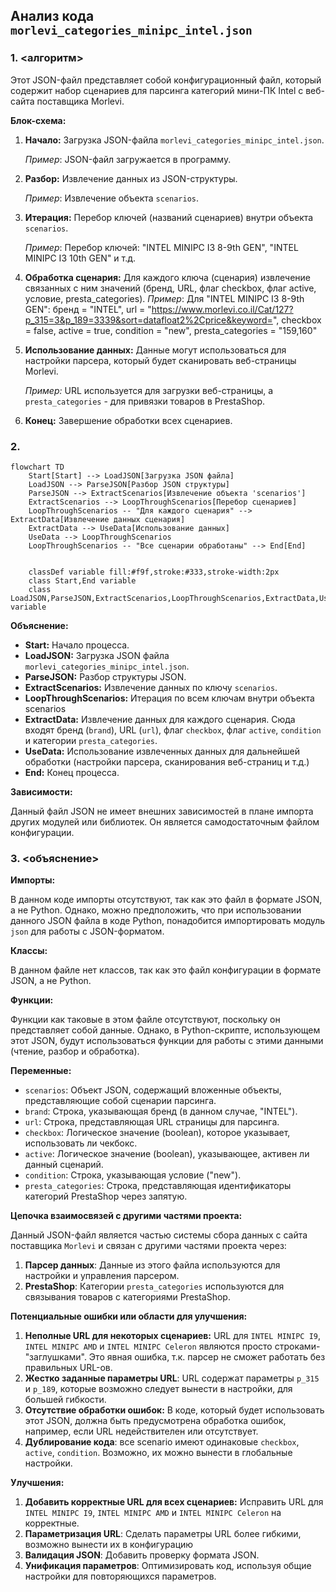 ## Анализ кода `morlevi_categories_minipc_intel.json`

### 1. <алгоритм>

Этот JSON-файл представляет собой конфигурационный файл, который содержит набор сценариев для парсинга категорий мини-ПК Intel с веб-сайта поставщика Morlevi.

**Блок-схема:**

1.  **Начало:** Загрузка JSON-файла `morlevi_categories_minipc_intel.json`.
    
    *Пример*: JSON-файл загружается в программу.
2.  **Разбор:** Извлечение данных из JSON-структуры.
    
    *Пример*: Извлечение объекта `scenarios`.
3.  **Итерация:** Перебор ключей (названий сценариев) внутри объекта `scenarios`.
    
    *Пример*: Перебор ключей: "INTEL MINIPC I3 8-9th GEN", "INTEL MINIPC I3 10th GEN" и т.д.
4.  **Обработка сценария:** Для каждого ключа (сценария) извлечение связанных с ним значений (бренд, URL, флаг checkbox, флаг active, условие, presta_categories).
    *Пример*: Для "INTEL MINIPC I3 8-9th GEN": бренд = "INTEL", url = "https://www.morlevi.co.il/Cat/127?p_315=3&p_189=3339&sort=datafloat2%2Cprice&keyword=", checkbox = false, active = true, condition = "new", presta_categories = "159,160"
5.  **Использование данных:** Данные могут использоваться для настройки парсера, который будет сканировать веб-страницы Morlevi.

    *Пример:* URL используется для загрузки веб-страницы, а `presta_categories` - для привязки товаров в PrestaShop.
6.  **Конец:** Завершение обработки всех сценариев.

### 2. <mermaid>

```mermaid
flowchart TD
    Start[Start] --> LoadJSON[Загрузка JSON файла]
    LoadJSON --> ParseJSON[Разбор JSON структуры]
    ParseJSON --> ExtractScenarios[Извлечение объекта 'scenarios']
    ExtractScenarios --> LoopThroughScenarios[Перебор сценариев]
    LoopThroughScenarios -- "Для каждого сценария" --> ExtractData[Извлечение данных сценария]
    ExtractData --> UseData[Использование данных]
    UseData --> LoopThroughScenarios
    LoopThroughScenarios -- "Все сценарии обработаны" --> End[End]


    classDef variable fill:#f9f,stroke:#333,stroke-width:2px
    class Start,End variable
    class LoadJSON,ParseJSON,ExtractScenarios,LoopThroughScenarios,ExtractData,UseData variable
```

**Объяснение:**

*   **Start:** Начало процесса.
*   **LoadJSON:** Загрузка JSON файла `morlevi_categories_minipc_intel.json`.
*   **ParseJSON:** Разбор структуры JSON.
*   **ExtractScenarios:** Извлечение данных по ключу `scenarios`.
*  **LoopThroughScenarios:** Итерация по всем ключам внутри объекта scenarios
*   **ExtractData:** Извлечение данных для каждого сценария. Сюда входят бренд (`brand`), URL (`url`), флаг `checkbox`, флаг `active`, `condition` и категории `presta_categories`.
*   **UseData:**  Использование извлеченных данных для дальнейшей обработки (настройки парсера, сканирования веб-страниц и т.д.)
*   **End:** Конец процесса.

**Зависимости:**

Данный файл JSON не имеет внешних зависимостей в плане импорта других модулей или библиотек. Он является самодостаточным файлом конфигурации.

### 3. <объяснение>

**Импорты:**

В данном коде импорты отсутствуют, так как это файл в формате JSON, а не Python.
Однако, можно предположить, что при использовании данного JSON файла в коде Python, понадобится импортировать модуль `json` для работы с JSON-форматом.

**Классы:**

В данном файле нет классов, так как это файл конфигурации в формате JSON, а не Python.

**Функции:**

Функции как таковые в этом файле отсутствуют, поскольку он представляет собой данные. Однако, в Python-скрипте, использующем этот JSON, будут использоваться функции для работы с этими данными (чтение, разбор и обработка).

**Переменные:**

*   `scenarios`: Объект JSON, содержащий вложенные объекты, представляющие собой сценарии парсинга.
*   `brand`: Строка, указывающая бренд (в данном случае, "INTEL").
*   `url`: Строка, представляющая URL страницы для парсинга.
*   `checkbox`: Логическое значение (boolean), которое указывает, использовать ли чекбокс.
*   `active`: Логическое значение (boolean), указывающее, активен ли данный сценарий.
*   `condition`: Строка, указывающая условие ("new").
*   `presta_categories`: Строка, представляющая идентификаторы категорий PrestaShop через запятую.

**Цепочка взаимосвязей с другими частями проекта:**

Данный JSON-файл является частью системы сбора данных с сайта поставщика `Morlevi` и связан с другими частями проекта через:

1.  **Парсер данных**: Данные из этого файла используются для настройки и управления парсером.
2.  **PrestaShop**: Категории `presta_categories`  используются для связывания товаров с категориями PrestaShop.

**Потенциальные ошибки или области для улучшения:**

1.  **Неполные URL для некоторых сценариев:** URL для `INTEL MINIPC I9`, `INTEL MINIPC AMD` и `INTEL MINIPC Celeron` являются просто строками-"заглушками". Это явная ошибка, т.к. парсер не сможет работать без правильных URL-ов.
2.  **Жестко заданные параметры URL**: URL содержат параметры `p_315` и `p_189`, которые возможно следует вынести в настройки, для большей гибкости.
3.  **Отсутствие обработки ошибок:** В коде, который будет использовать этот JSON, должна быть предусмотрена обработка ошибок, например, если URL недействителен или отсутствует.
4.  **Дублирование кода**: все scenario имеют одинаковые `checkbox`, `active`, `condition`. Возможно, их можно вынести в глобальные настройки.

**Улучшения:**

1.  **Добавить корректные URL для всех сценариев:** Исправить URL для `INTEL MINIPC I9`, `INTEL MINIPC AMD` и `INTEL MINIPC Celeron` на корректные.
2.  **Параметризация URL**:  Сделать параметры URL более гибкими, возможно вынести их в конфигурацию
3.  **Валидация JSON**: Добавить проверку формата JSON.
4.  **Унификация параметров**: Оптимизировать код, используя общие настройки для повторяющихся параметров.